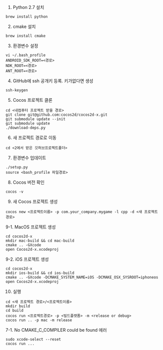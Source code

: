 
1. Python 2.7 설치
```
brew install python
```

2. cmake 설치
```
brew install cmake
```

3. 환경변수 설정   
```
vi ~/.bash_profile
ANDROID_SDK_ROOT=<경로>
NDK_ROOT=<경로> 
ANT_ROOT=<경로>  
```

4. GitHub에 ssh 공개키 등록. 키가없다면 생성
```
ssh-keygen
```

5. Cocos 프로젝트 클론
```
cd <내컴퓨터 프로젝트 받을 경로>
git clone git@github.com:cocos2d/cocos2d-x.git
git submodule update --init
git submodule update
./download-deps.py
```

6. 새 프로젝트 경로로 이동
```
cd <2에서 받은 깃허브프로젝트폴더>
```

7. 환경변수 업데이트
```
./setup.py
source <bash_profile 파일경로>
```

8. Cocos 버전 확인
```
cocos -v
```

9. 새 Cocos 프로젝트 생성
```
cocos new <프로젝트이름> -p com.your_company.mygame -l cpp -d <새 프로젝트 경로>
```

9-1. MacOS 프로젝트 생성
```
cd cocos2d-x
mkdir mac-build && cd mac-build
cmake .. -GXcode
open Cocos2d-x.xcodeproj
```

9-2. iOS 프로젝트 생성
```
cd cocos2d-x
mkdir ios-build && cd ios-build
cmake .. -GXcode -DCMAKE_SYSTEM_NAME=iOS -DCMAKE_OSX_SYSROOT=iphoneos
open Cocos2d-x.xcodeproj
```

10. 실행
```
cd <새 프로젝트 경로>/<프로젝트이름>
mkdir build
cd build
cocos run <프로젝트경로> -p <빌드플랫폼> -m <release or debug>
cocos run .. -p mac -m release
```

7-1. No CMAKE_C_COMPILER could be found 에러
```
sudo xcode-select --reset
cocos run ...
```
